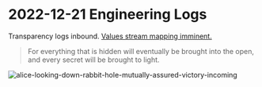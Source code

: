 # 2022-12-21 Engineering Logs

Transparency logs inbound. [Values stream mapping imminent.](https://github.com/dffml/dffml/blob/main/docs/tutorials/rolling_alice/0000_preface.md#volume-4-alice-and-the-health-of-the-ecosystem)

> For everything that is hidden will eventually be brought into the open, and every secret will be brought to light.

![alice-looking-down-rabbit-hole-mutually-assured-victory-incoming](https://user-images.githubusercontent.com/5950433/208961513-2971dcd0-d629-469c-be12-a64882b9f197.png)
